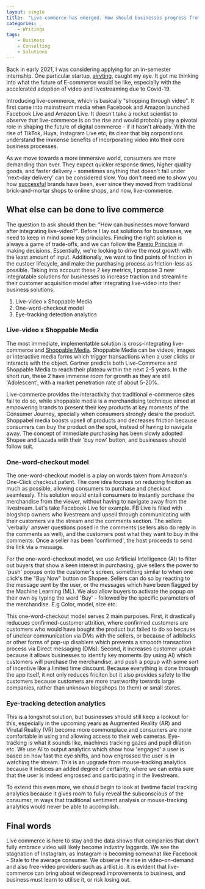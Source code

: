 ```yaml
---
layout: single
title:  "Live-commerce has emerged. How should businesses progress from here?"
categories: 
    - Writings
tags: 
    - Business
    - Consulting
    - Solutions
---
```


Back in early 2021, I was considering applying for an in-semester internship. One particular startup, <a target="_blank" href="https://www.airvting.com/">airvting</a>, caught my eye. It got me thinking into what the future of E-commerce would be like, especially with the accelerated adoption of video and livestreaming due to Covid-19.

Introducing live-commerce, which is basically "shopping through video". It first came into mainstream media when Facebook and Amazon launched Facebook Live and Amazon Live. It doesn't take a rocket scientist to observe that live-commerce is on the rise and would probably play a pivotal role in shaping the future of digital commerce - if it hasn't already. With the rise of TikTok, Huya, Instagram Live etc, its clear that big corporations understand the immense benefits of incorporating video into their core business processes. 

As we move towards a more immersive world, consumers are more demanding than ever. They expect quicker response times, higher quality goods, and faster delivery - sometimes anything that doesn't fall under 'next-day delivery' can be considered slow. You don't need me to show you how <a target="_blank" href="https://www.warc.com/newsandopinion/news/us-brands-adopt-e-commerce-livestreaming-to-boost-sales/44218">successful</a> brands have been, ever since they moved from traditional brick-and-mortar shops to online shops, and now, live-commerce.

## What else can be done to live commerce

The question to ask should then be: "How can businesses move forward after integrating live-video?". Before I lay out solutions for businesses, we need to keep in mind some key principles. Finding the right solution is always a game of trade-offs, and we can follow the <a target="_blank" href="https://en.wikipedia.org/wiki/Pareto_principle">Pareto Principle</a> in making decisions. Essentially, we're looking to drive the most growth with the least amount of input. Additionally, we want to find points of friction in the custoer lifecycle, and make the purchasing process as friction-less as possible. Taking into account these 2 key metrics, I propose 3 new integratable solutions for businesses to increase traction and streamline their customer acquisition model after integrating live-video into their business solutions.

1. Live-video x Shoppable Media
2. One-word-checkout model
3. Eye-tracking detection analytics

### Live-video x Shoppable Media

The most immediate, implementatble solution is cross-integrating live-commerce and <a target="_blank" href="https://www.warc.com/newsandopinion/opinion/what-the-shoppable-media-opportunity-means-for-brands/4095" >Shoppable Media</a>. Shoppable Media can be videos, images or interactive media forms which trigger transactions when a user clicks or interacts with the object. Gartner predicts both Live-Commerce and Shoppable Media to reach their plateau within the next 2-5 years. In the short run, these 2 have immense room for growth as they are still 'Adolescent', with a market penetration rate of about 5-20%. 

Live-commerce provides the interactivity that traditional e-commerce sites fail to do so, while shoppable media is a merchandising technique aimed at empowering brands to present their key products at key moments of the Consumer Journey, specially when consumers strongly desire the product. Shoppabel media boosts upsell of products and decreases friction because consumers can buy the product on the spot, instead of having to navigate away. The concept of immediate purchasing has been slowly adopted Shopee and Lazada with their 'buy now' button, and businesses should follow suit.

### One-word-checkout model

The one-word-checkout model is a play on words taken from Amazon's One-Click checkout patent. The core idea focuses on reducing friciton as much as possible, allowing consumers to purchase and checkout seamlessly. This solution would entail consumers to instantly purchase the merchandise from the viewer, without having to navigate away from the livestream. Let's take Facebook Live for example. FB Live is filled with blogshop owners who livestream and upsell through communicating with their customers via the stream and the comments section. The sellers 'verbally' answer questions posed in the comments (sellers also do reply in the comments as well), and the customers post what they want to buy in the comments. Once a seller has been 'confirmed', the host proceeds to send the link via a message. 

For the one-word-checkout model, we use Artificial Intelligence (AI) to filter out buyers that show a keen interest in purchasing, give sellers the power to 'push' popups onto the customer's screen, something similar to when one click's the "Buy Now" button on Shopee. Sellers can do so by reacting to the message sent by the user, or the messages which have been flagged by the Machine Learning (ML). We also allow buyers to activate the popup on their own by typing the word 'Buy' - followed by the specific parameters of the merchandise. E.g Color, model, size etc. 

This one-word-checkout model serves 2 main purposes. First, it drastically reducues confirmed-customer attrition, where confirmed customers are customers who would have bought the product but failed to do so because of unclear communication via DMs with the sellers, or because of adblocks or other forms of pop-up disablers which prevents a smoooth transaction process via Direct messaging (DMs). Second, it increases customer uptake because it allows businesses to identify key moments (by using AI) which customers will purchase the merchandise, and push a popup with some sort of incentive like a limited time discount. Because everything is done through the app itself, it not only reduces friciton but it also provides safety to the customers because customers are more trustworthy towards large companies, rather than unknown blogshops (to them) or small stores.

### Eye-tracking detection analytics

This is a longshot solution, but businesses should still keep a lookout for this, especially in the upcoming years as Augmented Reality (AR) and Virutal Reality (VR) become more commonplace and consumers are more comfortable in using and allowing access to their web cameras. Eye-tracking is what it sounds like, machines tracking gazes and pupil dilation etc. We use AI to output analytics which show how 'engaged' a user is based on how fast the eye shifts, and how engrossed the user is in watching the stream. This is an upgrade from mouse-tracking analytics because it induces an added degree of certainty, where we can extra sure that the user is indeed engrossed and participating in the livestream. 

To extend this even more, we should begin to look at livetime facial tracking analytics because it gives room to fully reveal the subconscious of the consumer, in ways that traditional sentiment analysis or mouse-tracking analytics would never be able to accomplish. 

## Final words

Live commerce is here to stay and the data shows that companies that don't fully embrace video will likely become industry laggards. We see the stagnation of Instagram, as Instagram is becoming somewhat like Facebook - Stale to the average consumer. We observe the rise in video-on-demand and also free-video providers such as artlist.io. It is evident that live-commerce can bring about widespread improvements to business, and business must learn to utilise it, or risk losing out.